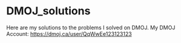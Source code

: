 # DMOJ_solutions
Here are my solutions to the problems I solved on DMOJ. My DMOJ Account: https://dmoj.ca/user/QqWwEe123123123
